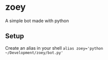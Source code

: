 # zoey

A simple bot made with python

## Setup

Create an alias in your shell ```alias zoey='python ~/Development/zoey/bot.py'```
